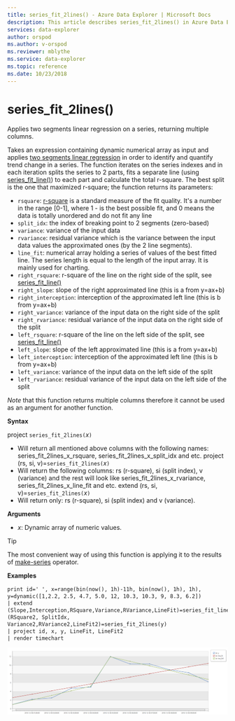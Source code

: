 ```yaml
---
title: series_fit_2lines() - Azure Data Explorer | Microsoft Docs
description: This article describes series_fit_2lines() in Azure Data Explorer.
services: data-explorer
author: orspod
ms.author: v-orspod
ms.reviewer: mblythe
ms.service: data-explorer
ms.topic: reference
ms.date: 10/23/2018
---
```

# series_fit_2lines()

Applies two segments linear regression on a series, returning multiple columns.  

Takes an expression containing dynamic numerical array as input and applies [two segments linear regression](https://en.wikipedia.org/wiki/Segmented_regression) in order to identify and quantify trend change in a series. The function iterates on the series indexes and in each iteration splits the series to 2 parts, fits a separate line (using [series_fit_line()](series-fit-linefunction.md)) to each part and calculate the total r-square. The best split is the one that maximized r-square; the function returns its parameters:
* `rsquare`: [r-square](https://en.wikipedia.org/wiki/Coefficient_of_determination) is a standard measure of the fit quality. It's a number in the range [0-1], where 1 - is the best possible fit, and 0 means the data is totally unordered and do not fit any line
* `split_idx`: the index of breaking point to 2 segments (zero-based)
* `variance`: variance of the input data
* `rvariance`: residual variance which is the variance between the input data values the approximated ones (by the 2 line segments).
* `line_fit`: numerical array holding a series of values of the best fitted line. The series length is equal to the length of the input array. It is mainly used for charting.
* `right_rsquare`: r-square of the line on the right side of the split, see [series_fit_line()](series-fit-linefunction.md)
* `right_slope`: slope of the right approximated line (this is a from y=ax+b)
* `right_interception`: interception of the approximated left line (this is b from y=ax+b)
* `right_variance`: variance of the input data on the right side of the split
* `right_rvariance`: residual variance of the input data on the right side of the split
* `left_rsquare`: r-square of the line on the left side of the split, see [series_fit_line()](series-fit-linefunction.md)
* `left_slope`: slope of the left approximated line (this is a from y=ax+b)
* `left_interception`: interception of the approximated left line (this is b from y=ax+b)
* `left_variance`: variance of the input data on the left side of the split
* `left_rvariance`: residual variance of the input data on the left side of the split

*Note* that this function returns multiple columns therefore it cannot be used as an argument for another function.

**Syntax**

project `series_fit_2lines(`*x*`)`
* Will return all mentioned above columns with the following names: series_fit_2lines_x_rsquare, series_fit_2lines_x_split_idx and etc.
project (rs, si, v)=`series_fit_2lines(`*x*`)`
* Will return the following columns: rs (r-square), si (split index), v (variance) and the rest will look like series_fit_2lines_x_rvariance, series_fit_2lines_x_line_fit and etc.
extend (rs, si, v)=`series_fit_2lines(`*x*`)`
* Will return only: rs (r-square), si (split index) and v (variance).
  
**Arguments**

* *x*: Dynamic array of numeric values.  

> [!TIP]
> The most convenient way of using this function is applying it to the results of [make-series](make-seriesoperator.md) operator.

**Examples**

```kusto
print id=' ', x=range(bin(now(), 1h)-11h, bin(now(), 1h), 1h), y=dynamic([1,2.2, 2.5, 4.7, 5.0, 12, 10.3, 10.3, 9, 8.3, 6.2])
| extend (Slope,Interception,RSquare,Variance,RVariance,LineFit)=series_fit_line(y), (RSquare2, SplitIdx, Variance2,RVariance2,LineFit2)=series_fit_2lines(y)
| project id, x, y, LineFit, LineFit2
| render timechart
```

![alt text](./Images/samples/series-fit-2lines.png "series-fit-2lines")